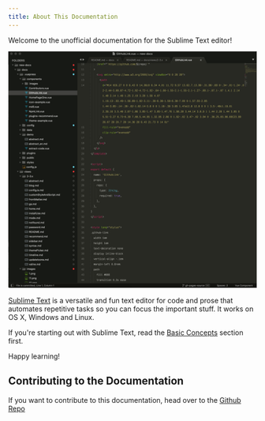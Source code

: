 ```yaml
---
title: About This Documentation
---
```


Welcome to the unofficial documentation for the Sublime Text editor!

![Sublime Text](../images/1-about-the-documentation.png)

[Sublime Text](https://www.sublimetext.com/) is a versatile and fun text editor for code and prose that automates repetitive tasks so you can focus the important stuff. It works on OS X, Windows and Linux.

If you're starting out with Sublime Text, read the [Basic Concepts](./basic-concepts/) section first.

Happy learning!


## Contributing to the Documentation

If you want to contribute to this documentation, head over to the [Github Repo](https://github.com/sublimetext-io/docs.sublimetext.io)
